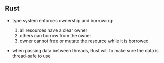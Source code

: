 ## Rust

- type system enforces ownership and borrowing:

  1. all resources have a clear owner
  2. others can borrow from the owner
  3. owner cannot free or mutate the resource while it is borrowed

- when passing data between threads, Rust will to make sure the data is thread-safe to use
